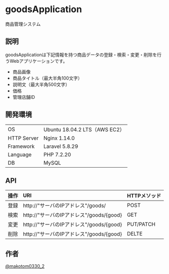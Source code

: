 # goodsApplication

商品管理システム

## 説明

goodsApplicationは下記情報を持つ商品データの登録・検索・変更・削除を行うWebアプリケーションです。

- 商品画像
- 商品タイトル（最大半角100文字）
- 説明文（最大半角500文字）
- 価格
- 管理店舗ID

## 開発環境

|||
|:---|:---|
|OS|Ubuntu 18.04.2 LTS（AWS EC2）|
|HTTP Server|Nginx 1.14.0|
|Framework|Laravel 5.8.29|
|Language|PHP 7.2.20|
|DB|MySQL|


## API

|操作|URI|HTTPメソッド|
|:---|:---|:---|
|登録|http://"サーバのIPアドレス"/goods/|POST|
|検索|http://"サーバのIPアドレス"/goods/{good}|GET|
|変更|http://"サーバのIPアドレス"/goods/{good}|PUT/PATCH|
|削除|http://"サーバのIPアドレス"/goods/{good}|DELTE|

## 作者

[@makotom0330_2](https://twitter.com/makotom0330_2)


